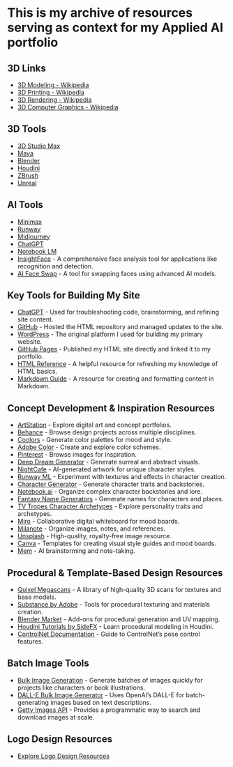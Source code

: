 # This is my archive of resources serving as context for my Applied AI portfolio

## 3D Links
- [3D Modeling - Wikipedia](https://en.wikipedia.org/wiki/3D_modeling)
- [3D Printing - Wikipedia](https://en.wikipedia.org/wiki/3D_printing)
- [3D Rendering - Wikipedia](https://en.wikipedia.org/wiki/3D_rendering)
- [3D Computer Graphics - Wikipedia](https://en.wikipedia.org/wiki/3D_computer_graphics)

## 3D Tools
- [3D Studio Max](https://www.autodesk.com/products/3ds-max/)
- [Maya](https://www.autodesk.com/products/maya/)
- [Blender](https://www.blender.org)
- [Houdini](https://www.sidefx.com/)
- [ZBrush](https://www.maxon.net/en/zbrush)
- [Unreal](https://www.unrealengine.com/en-US)

## AI Tools
- [Minimax](https://hailuoai.video/)
- [Runway](https://runwayml.com/)
- [Midjourney](https://midjourney.com/)
- [ChatGPT](https://chat.openai.com/)
- [Notebook LM](https://notebooklm.google.com/)
- [InsightFace](https://insightface.ai/) - A comprehensive face analysis tool for applications like recognition and detection.
- [AI Face Swap](https://insightface.ai/) - A tool for swapping faces using advanced AI models.

## Key Tools for Building My Site
- [ChatGPT](https://chat.openai.com/) - Used for troubleshooting code, brainstorming, and refining site content.
- [GitHub](https://github.com/) - Hosted the HTML repository and managed updates to the site.
- [WordPress](https://wordpress.com/) - The original platform I used for building my primary website.
- [GitHub Pages](https://pages.github.com/) - Published my HTML site directly and linked it to my portfolio.
- [HTML Reference](https://htmlreference.io/) - A helpful resource for refreshing my knowledge of HTML basics.
- [Markdown Guide](https://www.markdownguide.org/) - A resource for creating and formatting content in Markdown.

## Concept Development & Inspiration Resources
- [ArtStation](https://www.artstation.com/) - Explore digital art and concept portfolios.
- [Behance](https://www.behance.net/) - Browse design projects across multiple disciplines.
- [Coolors](https://coolors.co/) - Generate color palettes for mood and style.
- [Adobe Color](https://color.adobe.com/create) - Create and explore color schemes.
- [Pinterest](https://www.pinterest.com/) - Browse images for inspiration.
- [Deep Dream Generator](https://deepdreamgenerator.com/) - Generate surreal and abstract visuals.
- [NightCafe](https://creator.nightcafe.studio/) - AI-generated artwork for unique character styles.
- [Runway ML](https://runwayml.com/) - Experiment with textures and effects in character creation.
- [Character Generator](https://www.character-generator.org.uk/) - Generate character traits and backstories.
- [Notebook.ai](https://www.notebook.ai/) - Organize complex character backstories and lore.
- [Fantasy Name Generators](https://www.fantasynamegenerators.com/) - Generate names for characters and places.
- [TV Tropes Character Archetypes](https://tvtropes.org/pmwiki/pmwiki.php/Main/Characters) - Explore personality traits and archetypes.
- [Miro](https://miro.com/) - Collaborative digital whiteboard for mood boards.
- [Milanote](https://www.milanote.com/) - Organize images, notes, and references.
- [Unsplash](https://unsplash.com/) - High-quality, royalty-free image resource.
- [Canva](https://www.canva.com/) - Templates for creating visual style guides and mood boards.
- [Mem](https://get.mem.ai/) - AI brainstorming and note-taking.

## Procedural & Template-Based Design Resources
- [Quixel Megascans](https://quixel.com/megascans/) - A library of high-quality 3D scans for textures and base models.
- [Substance by Adobe](https://www.adobe.com/products/substance3d.html) - Tools for procedural texturing and materials creation.
- [Blender Market](https://blendermarket.com/) - Add-ons for procedural generation and UV mapping.
- [Houdini Tutorials by SideFX](https://www.sidefx.com/learn/) - Learn procedural modeling in Houdini.
- [ControlNet Documentation](https://github.com/lllyasviel/ControlNet) - Guide to ControlNet’s pose control features.

## Batch Image Tools
- [Bulk Image Generation](https://bulkimagegeneration.com/) - Generate batches of images quickly for projects like characters or book illustrations.
- [DALL-E Bulk Image Generator](https://theresanaiforthat.com/ai/dall-e-bulk-image-generator/) - Uses OpenAI’s DALL-E for batch-generating images based on text descriptions.
- [Getty Images API](https://developers.gettyimages.com/) - Provides a programmatic way to search and download images at scale.

## Logo Design Resources
- [Explore Logo Design Resources](./logo-design-resources.md)

